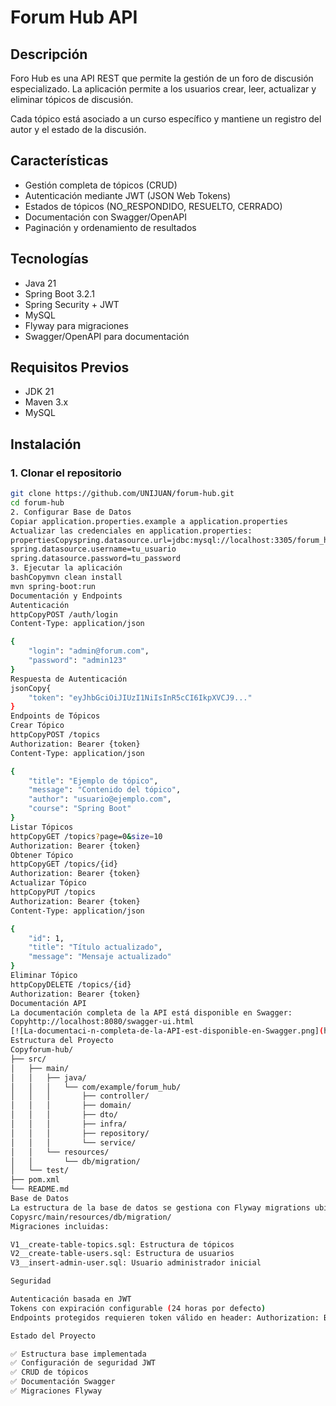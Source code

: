 # Forum Hub API

## Descripción

Foro Hub es una API REST que permite la gestión de un foro de discusión especializado. La aplicación permite a los usuarios crear, leer, actualizar y eliminar tópicos de discusión. 

Cada tópico está asociado a un curso específico y mantiene un registro del autor y el estado de la discusión.

## Características

- Gestión completa de tópicos (CRUD)
- Autenticación mediante JWT (JSON Web Tokens)
- Estados de tópicos (NO_RESPONDIDO, RESUELTO, CERRADO)
- Documentación con Swagger/OpenAPI
- Paginación y ordenamiento de resultados

## Tecnologías

- Java 21
- Spring Boot 3.2.1
- Spring Security + JWT
- MySQL
- Flyway para migraciones
- Swagger/OpenAPI para documentación

## Requisitos Previos

- JDK 21
- Maven 3.x
- MySQL
 
## Instalación 

### 1. Clonar el repositorio

```bash
git clone https://github.com/UNIJUAN/forum-hub.git
cd forum-hub
2. Configurar Base de Datos
Copiar application.properties.example a application.properties
Actualizar las credenciales en application.properties:
propertiesCopyspring.datasource.url=jdbc:mysql://localhost:3305/forum_hub?createDatabaseIfNotExist=true
spring.datasource.username=tu_usuario
spring.datasource.password=tu_password
3. Ejecutar la aplicación
bashCopymvn clean install
mvn spring-boot:run
Documentación y Endpoints
Autenticación
httpCopyPOST /auth/login
Content-Type: application/json

{
    "login": "admin@forum.com",
    "password": "admin123"
}
Respuesta de Autenticación
jsonCopy{
    "token": "eyJhbGciOiJIUzI1NiIsInR5cCI6IkpXVCJ9..."
}
Endpoints de Tópicos
Crear Tópico
httpCopyPOST /topics
Authorization: Bearer {token}
Content-Type: application/json

{
    "title": "Ejemplo de tópico",
    "message": "Contenido del tópico",
    "author": "usuario@ejemplo.com",
    "course": "Spring Boot"
}
Listar Tópicos
httpCopyGET /topics?page=0&size=10
Authorization: Bearer {token}
Obtener Tópico
httpCopyGET /topics/{id}
Authorization: Bearer {token}
Actualizar Tópico
httpCopyPUT /topics
Authorization: Bearer {token}
Content-Type: application/json

{
    "id": 1,
    "title": "Título actualizado",
    "message": "Mensaje actualizado"
}
Eliminar Tópico
httpCopyDELETE /topics/{id}
Authorization: Bearer {token}
Documentación API
La documentación completa de la API está disponible en Swagger:
Copyhttp://localhost:8080/swagger-ui.html
[![La-documentaci-n-completa-de-la-API-est-disponible-en-Swagger.png](https://i.postimg.cc/Qd6srT0q/La-documentaci-n-completa-de-la-API-est-disponible-en-Swagger.png)](https://postimg.cc/Bj1RTXW8)
Estructura del Proyecto
Copyforum-hub/
├── src/
│   ├── main/
│   │   ├── java/
│   │   │   └── com/example/forum_hub/
│   │   │       ├── controller/
│   │   │       ├── domain/
│   │   │       ├── dto/
│   │   │       ├── infra/
│   │   │       ├── repository/
│   │   │       └── service/
│   │   └── resources/
│   │       └── db/migration/
│   └── test/
├── pom.xml
└── README.md
Base de Datos
La estructura de la base de datos se gestiona con Flyway migrations ubicadas en:
Copysrc/main/resources/db/migration/
Migraciones incluidas:

V1__create-table-topics.sql: Estructura de tópicos
V2__create-table-users.sql: Estructura de usuarios
V3__insert-admin-user.sql: Usuario administrador inicial

Seguridad

Autenticación basada en JWT
Tokens con expiración configurable (24 horas por defecto)
Endpoints protegidos requieren token válido en header: Authorization: Bearer {token}

Estado del Proyecto

✅ Estructura base implementada
✅ Configuración de seguridad JWT
✅ CRUD de tópicos
✅ Documentación Swagger
✅ Migraciones Flyway
